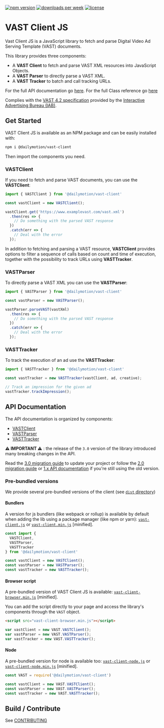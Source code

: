 [![npm version](https://badgen.net/npm/v/vast-client)](https://badgen.net/npm/v/vast-client)
[![downloads per week](https://badgen.net/npm/dw/vast-client)](https://badgen.net/npm/dw/vast-client)
[![license](https://badgen.net/npm/license/vast-client)](https://badgen.net/npm/license/vast-client)

# VAST Client JS

Vast Client JS is a JavaScript library to fetch and parse Digital Video Ad Serving Template (VAST) documents.

This library provides three components:

* A **VAST Client** to fetch and parse VAST XML resources into JavaScript Objects.
* A **VAST Parser** to directly parse a VAST XML.
* A **VAST Tracker** to batch and call tracking URLs.

For the full API documentation go [here](#api).
For the full Class reference go [here](https://github.com/dailymotion/vast-client-js/blob/master/docs/api/class-reference.md)

Complies with the [VAST 4.2 specification](https://iabtechlab.com/wp-content/uploads/2019/06/VAST_4.2_final_june26.pdf) provided by the [Interactive Advertising Bureau (IAB)](https://www.iab.com/).

## Get Started

VAST Client JS is available as an NPM package and can be easily installed with:

```Bash
npm i @dailymotion/vast-client
```

Then import the components you need.

### VASTClient

If you need to fetch and parse VAST documents, you can use the **VASTClient**:

```javascript
import { VASTClient } from '@dailymotion/vast-client'

const vastClient = new VASTClient();

vastClient.get('https://www.examplevast.com/vast.xml')
  .then(res => {
    // Do something with the parsed VAST response
  })
  .catch(err => {
    // Deal with the error
  });
```

In addition to fetching and parsing a VAST resource, **VASTClient** provides options to filter a sequence of calls based on count and time of execution, together with the possibility to track URLs using **VASTTracker**.

### VASTParser

To directly parse a VAST XML you can use the **VASTParser**:

```Javascript
import { VASTParser } from '@dailymotion/vast-client'

const vastParser = new VASTParser();

vastParser.parseVAST(vastXml)
  .then(res => {
    // Do something with the parsed VAST response
  })
  .catch(err => {
    // Deal with the error
  });
```

### VASTTracker

To track the execution of an ad use the **VASTTracker**:

```Javascript
import { VASTTracker } from '@dailymotion/vast-client'

const vastTracker = new VASTTracker(vastClient, ad, creative);

// Track an impression for the given ad
vastTracker.trackImpression();
```

## API Documentation<a name="api"></a>

The API documentation is organized by components:

* [VASTClient](docs/api/vast-client.md)
* [VASTParser](docs/api/vast-parser.md)
* [VASTTracker](docs/api/vast-tracker.md)

**:warning: IMPORTANT :warning:** : the release of the `3.0` version of the library introduced many breaking changes in the API.

Read the [3.0 migration guide](docs/api/3.0-migration.md) to update your project or follow the [2.0 migration guide](docs/api/2.0-migration.md) or [1.x API documentation](docs/api/1.x) if you're still using the old version.

### Pre-bundled versions

We provide several pre-bundled versions of the client (see [`dist` directory](dist/))

#### Bundlers

A version for js bundlers (like webpack or rollup) is available by default when adding the lib using a package manager (like npm or yarn): [`vast-client.js`](dist/vast-client.js) or [`vast-client.min.js`](dist/vast-client.min.js) [minified].

```javascript
const import {
  VASTClient,
  VASTParser,
  VASTTracker
} from '@dailymotion/vast-client'

const vastClient = new VASTClient();
const vastParser = new VASTParser();
const vastTracker = new VASTTracker();
```

#### Browser script

A pre-bundled version of VAST Client JS is available: [`vast-client-browser.min.js`](dist/vast-client-browser.min.js) [minified].

You can add the script directly to your page and access the library's components through the `VAST` object.

```html
<script src="vast-client-browser.min.js"></script>
```

```javascript
var vastClient = new VAST.VASTClient();
var vastParser = new VAST.VASTParser();
var vastTracker = new VAST.VASTTracker();
```

#### Node

A pre-bundled version for node is available too: [`vast-client-node.js`](dist/vast-client-node.js) or [`vast-client-node.min.js`](dist/vast-client-node.min.js) [minified].

```javascript
const VAST = require('@dailymotion/vast-client')

const vastClient = new VAST.VASTClient();
const vastParser = new VAST.VASTParser();
const vastTracker = new VAST.VASTTracker();
```

## Build / Contribute

See [CONTRIBUTING](docs/CONTRIBUTING.md)
